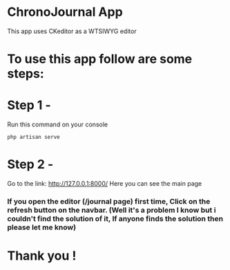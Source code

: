 # ChronoJournal App
This app uses CKeditor as a WTSIWYG editor
# To use this app follow are some steps:
# Step 1 -
Run this command on your console
```console
php artisan serve
```
# Step 2 -
Go to the link: 
http://127.0.0.1:8000/
Here you can see the main page

### If you open the editor (/journal page) first time, Click on the refresh button on the navbar. (Well it's a problem I know but i couldn't find the solution of it, If anyone finds the solution then please let me know)
# Thank you !   
